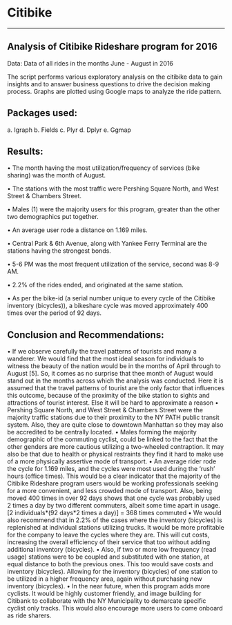 # Citibike
--------------------------------------------------
Analysis of Citibike Rideshare program for 2016
--------------------------------------------------
Data: Data of all rides in the months June - August in 2016
  
  The script performs various exploratory analysis on the citibike data to gain insights and to answer business questions to drive the   decision making process. Graphs are plotted using Google maps to analyze the ride pattern.
  
  Packages used:
  ---------------
  a.	Igraph
  b.	Fields
  c.	Plyr
  d.	Dplyr
  e.	Ggmap
  
  Results:
  ----------
•	The month having the most utilization/frequency of services (bike sharing) was the month of August.

•	The stations with the most traffic were Pershing Square North, and West Street & Chambers Street.

•	Males (1) were the majority users for this program, greater than the other two demographics put together.

•	An average user rode a distance on 1.169 miles.

•	Central Park & 6th Avenue, along with Yankee Ferry Terminal are the stations having the strongest bonds.

•	5-6 PM was the most frequent utilization of the service, second was 8-9 AM.

•	2.2% of the rides ended, and originated at the same station.

•	As per the bike-id (a serial number unique to every cycle of the Citibike inventory (bicycles)), a bikeshare cycle was moved approximately 400 times over the period of 92 days.

Conclusion and Recommendations:
--------------------------------
•	If we observe carefully the travel patterns of tourists and many a wanderer. We would find that the most ideal season for individuals to witness the beauty of the nation would be in the months of April through to August [5]. So, it comes as no surprise that thee month of August would stand out in the months across which the analysis was conducted. Here it is assumed that the travel patterns of tourist are the only factor that influences this outcome, because of the proximity of the bike station to sights and attractions of tourist interest. Else it will be hard to approximate a reason 
•	Pershing Square North, and West Street & Chambers Street were the majority traffic stations due to their proximity to the NY PATH public transit system. Also, they are quite close to downtown Manhattan so they may also be accredited to be centrally located.
•	Males forming the majority demographic of the commuting cyclist, could be linked to the fact that the other genders are more cautious utilizing a two-wheeled contraption. It may also be that due to health or physical restraints they find it hard to make use of a more physically assertive mode of transport.
•	An average rider rode the cycle for 1.169 miles, and the cycles were most used during the ‘rush’ hours (office times). This would be a clear indicator that the majority of the Citibike Rideshare program users would be working professionals seeking for a more convenient, and less crowded mode of transport. Also, being moved 400 times in over 92 days shows that one cycle was probably used 2 times a day by two different commuters, albeit some time apart in usage. 
[2 individuals*(92 days*2 times a day)] = 368 times commuted
•	We would also recommend that in 2.2% of the cases where the inventory (bicycles) is replenished at individual stations utilizing trucks. It would be more profitable for the company to leave the cycles where they are. This will cut costs, increasing the overall efficiency of their service that too without adding additional inventory (bicycles).
•	Also, if two or more low frequency (read usage) stations were to be coupled and substituted with one station, at equal distance to both the previous ones. This too would save costs and inventory (bicycles). Allowing for the inventory (bicycles) of one station to be utilized in a higher frequency area, again without purchasing new inventory (bicycles).
•	In the near future, when this program adds more cyclists. It would be highly customer friendly, and image building for Citibank to collaborate with the NY Municipality to demarcate specific cyclist only tracks. This would also encourage more users to come onboard as ride sharers.  
